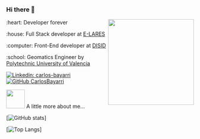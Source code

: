 ### Hi there 👋

<img align='right' src="https://avatars2.githubusercontent.com/u/31616221?s=400&v=4" width="230">

<p> :heart: Developer forever </p>
<p> :house: Full Stack developer at <a href="https://e-lares.com" target="_blank">E-LARES</a> </p>
<p> :computer: Front-End developer at <a href="https://www.disid.com/" target="_blank">DISID</a> </p>
<p> :school: Geomatics Engineer by <a href="http://www.upv.es/" target="_blank">Polytechnic University of Valencia</a> </p>


[![Linkedin: carlos-bayarri](https://img.shields.io/badge/carlos-bayarri-blue?style=flat-square&logo=Linkedin&logoColor=white&link=https://www.linkedin.com/in/carlos-bayarri/)](https://www.linkedin.com/in/carlos-bayarri/)
[![GitHub CarlosBayarri](https://img.shields.io/github/followers/CarlosBayarri?label=follow&style=social)](https://github.com/CarlosBayarri)


<img src="https://media.giphy.com/media/VgCDAzcKvsR6OM0uWg/giphy.gif" width="50"> A little more about me...  

[![GitHub stats](https://github-readme-stats.vercel.app/api?username=CarlosBayarri)]

[![Top Langs](https://github-readme-stats.vercel.app/api/top-langs/?username=CarlosBayarri&layout=compact)]
